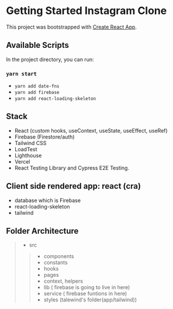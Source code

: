 # Getting Started Instagram Clone

This project was bootstrapped with [Create React App](https://github.com/facebook/create-react-app).

## Available Scripts

In the project directory, you can run:

### `yarn start`

- `yarn add date-fns`
- `yarn add firebase`
- `yarn add react-loading-skeleton`

## Stack

- React (custom hooks, useContext, useState, useEffect, useRef)
- Firebase (Firestore/auth)
- Tailwind CSS
- LoadTest
- Lighthouse
- Vercel
- React Testing Library and Cypress E2E Testing.

## Client side rendered app: react (cra)

- database which is Firebase
- react-loading-skeleton
- tailwind

## Folder Architecture
>- src
>> - components
>> - constants
>> - hooks
>> - pages
>> - context, helpers
>> - lib ( firebase is going to live in here)
>> - service ( firebase funtions in here)
>> - styles (talewind's folder(app/tailwind))
